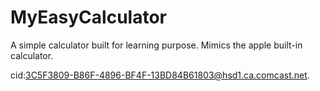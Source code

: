 # MyEasyCalculator

A simple calculator built for learning purpose. Mimics the apple built-in calculator.

cid:3C5F3809-B86F-4896-BF4F-13BD84B61803@hsd1.ca.comcast.net.
